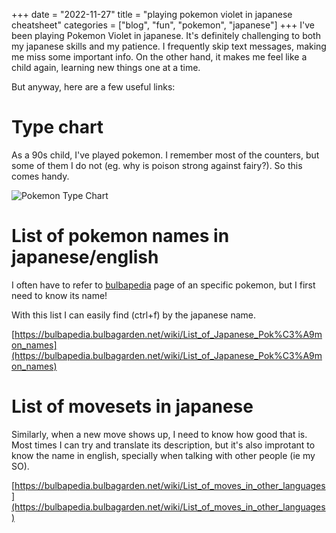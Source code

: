+++
date = "2022-11-27"
title = "playing pokemon violet in japanese cheatsheet"
categories = ["blog", "fun", "pokemon", "japanese"]
+++
I've been playing Pokemon Violet in japanese. It's definitely challenging to both my japanese skills and my patience. I frequently skip text messages, making me miss some important info. On the other hand, it makes me feel like a child again, learning new things one at a time.

But anyway, here are a few useful links:

# Type chart

As a 90s child, I've played pokemon. I remember most of the counters, but some of them I do not (eg. why is poison strong against fairy?). So this comes handy.

![Pokemon Type Chart](../Pokemon_Type_Chart.svg)

# List of pokemon names in japanese/english
I often have to refer to [bulbapedia](https://bulbapedia.bulbagarden.net/wiki/Main_Page) page of an specific pokemon, but I first need to know its name!

With this list I can easily find (ctrl+f) by the japanese name.

[https://bulbapedia.bulbagarden.net/wiki/List_of_Japanese_Pok%C3%A9mon_names](https://bulbapedia.bulbagarden.net/wiki/List_of_Japanese_Pok%C3%A9mon_names)

# List of movesets in japanese
Similarly, when a new move shows up, I need to know how good that is. Most times I can try and translate its description, but it's also improtant to know the name in english, specially when talking with other people (ie my SO).


[https://bulbapedia.bulbagarden.net/wiki/List_of_moves_in_other_languages](https://bulbapedia.bulbagarden.net/wiki/List_of_moves_in_other_languages)
